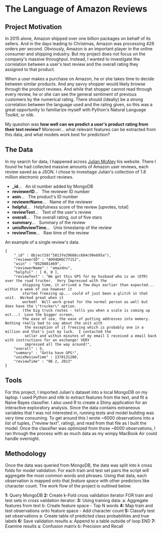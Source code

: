 # The Language of Amazon Reviews

## Project Motivation

In 2015 alone, Amazon shipped over one billion packages on behalf of its sellers. And in the days leading to Christmas, Amazon was processing 426 orders per second. Obviously, Amazon is an important player in the online consumer and shipping industry. But my project does not focus on the company's massive throughput. Instead, I wanted to investigate the correlation between a user's text review and the overall rating they assigned to that product. 

When a user makes a purchase on Amazon, he or she takes time to decide between similar products. And any savvy shopper would likely browse through the product reviews. And while that shopper cannot read through every review, he or she can see the general sentiment of previous customers by the numerical rating. There should (ideally) be a strong correlation between the language used and the rating given, so this was a great opportunity to familiarize myself with Python's Natural Language Toolkit, or *nltk*. 

My question was **how well can we predict a user's product rating from their text review?** Moreover... what relevant features can be extracted from this data, and what models work best for prediction?

## The Data

In my search for data, I happened across [Julian McAley](http://jmcauley.ucsd.edu/data/amazon/) his website. There I found he had collected massive amounts of Amazon user reviews, each review saved as a JSON. I chose to investiage Julian's collection of 1.8 million electronic product reviews.  

- **\_id**... &nbsp; An id number added by MongoDB
- **reviewerID**... &nbsp; The reviewer ID number
- **asin**... &nbsp; The product's ID number
- **reviewerName**... &nbsp; Name of the reviewer
- **helpful**... &nbsp; Helpfulness score of the review [upvotes, total]
- **reviewText**... &nbsp; Text of the user's review
- **overall**... &nbsp; The overall rating, out of five stars
- **summary**... &nbsp; Summary of the review
- **unixReviewTime**... &nbsp; Unix timestamp of the review
- **reviewTime**... &nbsp; Raw time of the review

An example of a single review's data.

    {
        "_id" : ObjectId("5813fe29668cc684c99e695a"),
        "reviewerID" : "AO94DHGC771SJ",
        "asin" : "0528881469",
        "reviewerName" : "amazdnu",
        "helpful" : [ 0, 0 ],
        "reviewText" : "We got this GPS for my husband who is an (OTR) over the road trucker.  Very Impressed with the 
            shipping time, it arrived a few days earlier than expected...  within a week of use however it 
            started freezing up... could of just been a glitch in that unit.  Worked great when it 
            worked!  Will work great for the normal person as well but does have the \"trucker\" option. 
            (the big truck routes - tells you when a scale is coming up ect...)  Love the bigger screen, 
            the ease of use, the ease of putting addresses into memory.  Nothing really bad to say about the unit with
             the exception of it freezing which is probably one in a million and that's just my luck.  I contacted the 
             seller and within minutes of my email I received a email back with instructions for an exchange! VERY 
             impressed all the way around!",
        "overall" : 5,
        "summary" : "Gotta have GPS!",
        "unixReviewTime" : 1370131200,
        "reviewTime" : "06 2, 2013"
    }

## Tools

For this project, I imported Julian's dataset into a local MongoDB on my laptop. I used Python and nltk to extract features from the text, and fit a Naive Bayes classifier. I also used R to create a Shiny application for an interactive exploratory analysis. Since the data contains extraneous variables that I was not interested in, running tests and model building was very time consuming. To get around this I wrote ~6000 observations into a list of tuples, ("review text", rating), and read from that file as I built the model. Once the classifier was optimized from those ~6000 observations, I ran through the process with as much data as my wimpy MacBook Air could handle overnight. 

## Methodology

Once the data was queried from MongoDB, the data was split into k cross folds for model validation. For each train and test set pairs the script will aggregate the most common words and phrases. Using that data, each observation is mapped onto that *feature space* with other predictors like character count. The work flow of the project is outlined below.

**1:** Query MongoDB
**2:** Create k-Fold cross validation iterator
FOR train and test sets in cross validation iterator:
    **3:** Using training data:
        a: Aggregate features from text
        b: Create feature space
            - Top N words
    **4:** Map train and test observations onto feature space
            - Add character count
    **5:** Classify test set observations
        a: Create table of predicted class probabilities and true labels
    **6:** Save validation results
        a: Append to a table outside of loop
    END
**7:** Examine results
    a: Confusion matrix
    b: Precision and Recall